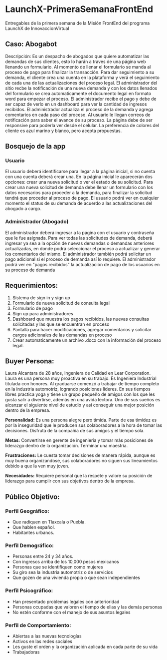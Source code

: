 # LaunchX-PrimeraSemanaFrontEnd
Entregables de la primera semana de la Misión FrontEnd del programa LaunchX de InnovaccionVirtual

## Caso: Abogabot
Descripción: Es un despacho de abogados que quiere automatizar las demandas de sus clientes, esto lo harán a traves de una página web llenando un formulario.
Al momento de llenar el formulario se manda al proceso de pago para finalizar la transacción. Para dar seguimiento a su demanda, el cliente crea una cuenta en la plataforma y verá el seguimiento de cada una de las actualizaciones del proceso legal. El administrador del sitio recbe la notificación de una nueva demanda y con los datos llenados del formulario se crea automaticamente el documento legal en formato word para empezar el proceso. El administrador recibe el pago y debe de ser capaz de verlo en un dashboard para ver la cantidad de ingresos recibidos. El administrador actualiza el proceso de la demanda y agrega comentarios en cada paso del proceso. Al usuario le llegan correos de notificación para saber el avance de su proceso. La página debe de ser responsive para poderla ver desde el celular. La preferencia de colores del cliente es azul marino y blanco, pero acepta propuestas.

## Bosquejo de la app
### Usuario
El usuario deberá identificarse para llegar a la página inicial, si no cuenta con una cuenta deberá crear una. En la página inicial le aparecerán dos opciones: crear una nueva solicitud o ver el estado de su solicitud. 
Para crear una nueva solicitud de demanda debe llenar un formulario con los datos necesarios para proceder a la demanda, para finalizar la solicitud tendrá que proceder al proceso de pago. El usuario podrá ver en cualquier momento el status de su demanda de acuerdo a las actualizaciones del abogado a cargo. 

### Administrador (Abogado)
El administrador deberá ingresar a la página con el usuario y contraseña que le fue asignada. Para ver todas las solicitudes de demanda, deberá ingresar ya sea a la opción de nuevas demandas o demandas anteriores actualizadas, en donde podrá seleccionar el proceso a actualizar y generar los comentarios del mismo. El administrador también podrá solicitar un pago adicional si el proceso de demanda así lo requiere. El administrador podrá ver en "pagos recibidos" la actualización de pago de los usuarios en su proceso de demanda 

## Requerimientos: 
1. Sistema de sign in y sign up
2. Formulario de nueva solicitud de consulta legal
3. Formulario de pago
4. Sign up para administradores 
5. Dashboard que muestra los pagos recibidos, las nuevas consultas solicitadas y las que se encuentran en proceso
6. Pantalla para hacer modificaciones, agregar comentarios y solicitar cargos adicionales de las demandas en proceso
7. Crear automaticamente un archivo .docx con la información del proceso legal. 

## Buyer Persona:
Laura Alcantara de 28 años, Ingeniera de Calidad en Lear Corporation. 
Laura es una persona muy proactiva en su trabajo. Es Ingeniera Industrial titulada con honores. Al graduarse comenzó a trabajar de tiempo completo en la industria automotriz, logrando posiciones líderes. En sus tiempos libres practica yoga y tiene un grupo pequeño de amigos con los que les gusta salir a divertirse, además en una avida lectora. Uno de sus sueños es alcanzar el siguiente nivel de estudio y así conseguir una mejor posición dentro de la empresa. 

**Personalidad:** Es una persona alegre pero tímida. Parte de esa timidez es por la inseguridad que le producen sus colaboradores a la hora de tomar las decisiones.   Disfruta de la compañía de sus amigos y el tiempo sola. 

**Metas:** Convertirse en gerente de ingeniería y tomar más posiciones de liderazgo dentro de la organización. Terminar una maestría. 

**Frustraciones:** Le cuesta tomar decisiones de manera rápida, aunque es muy buena organizandose, sus colaboradores no siguen sus lineamientos debido a que la ven muy joven. 

**Necesidades:** Requiere personal que la respete y valore su posición de liderazgo para cumplir con sus objetivos dentro de la empresa. 


## Público Objetivo: 
### Perfil Geográfico:
-	Que radiquen en Tlaxcala o Puebla. 
-	Que hablen español. 
-	Habitantes urbanos.

### Perfil Demográfico:
- Personas entre 24 y 34 años.
- Con ingresos arriba de los 10,000 pesos mexicanos
- Personas que se identifiquen como mujeres
- Su giro sea la industria automotriz o de servicios 
- Que gozen de una vivienda propia o que sean independientes
### Perfil Psicográfico:
- Han presentado problemas legales con anterioridad 
- Personas ocupadas que valoren el tiempo de ellas y las demás personas
- No estén conforme con el manejo de sus asuntos legales 
### Perfil de Comportamiento:
- Abiertas a las nuevas tecnologías 
- Activos en las redes sociales 
- Les guste el orden y la organización aplicada en cada parte de su vida 
- Trabajadoras 
